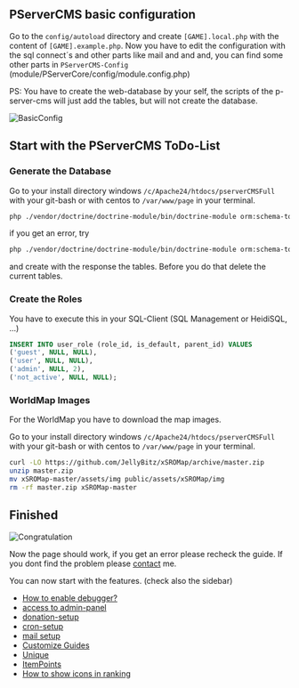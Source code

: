 ## PServerCMS basic configuration

Go to the `config/autoload` directory and create `[GAME].local.php` with the content of `[GAME].example.php`. Now you have to edit the 
configuration with the sql connect´s and other parts like mail and and and, you can find some other parts in `PServerCMS-Config` (module/PServerCore/config/module.config.php)

PS: You have to create the web-database by your self, the scripts of the p-server-cms will just add the tables, but will not create the database.
  
![BasicConfig](https://raw.githubusercontent.com/kokspflanze/PServerCMS/master/docs/images/basic-config.gif?raw=true)

## Start with the PServerCMS ToDo-List

### Generate the Database

Go to your install directory windows `/c/Apache24/htdocs/pserverCMSFull` with your git-bash or with centos to `/var/www/page` in your terminal. 

```sh
php ./vendor/doctrine/doctrine-module/bin/doctrine-module orm:schema-tool:create
```

if you get an error, try

```sh
php ./vendor/doctrine/doctrine-module/bin/doctrine-module orm:schema-tool:create --dump-sql
```

and create with the response the tables.
Before you do that delete the current tables. 

### Create the Roles

You have to execute this in your SQL-Client (SQL Management or HeidiSQL, ...)

```sql
INSERT INTO user_role (role_id, is_default, parent_id) VALUES
('guest', NULL, NULL),
('user', NULL, NULL),
('admin', NULL, 2),
('not_active', NULL, NULL);
```

### WorldMap Images

For the WorldMap you have to download the map images.

Go to your install directory windows `/c/Apache24/htdocs/pserverCMSFull` with your git-bash or with centos to `/var/www/page` in your terminal. 

````bash
curl -LO https://github.com/JellyBitz/xSROMap/archive/master.zip
unzip master.zip
mv xSROMap-master/assets/img public/assets/xSROMap/img
rm -rf master.zip xSROMap-master
````

## Finished

![Congratulation](https://i.giphy.com/xT0xezQGU5xCDJuCPe.gif)

Now the page should work, if you get an error please recheck the guide.
If you dont find the problem please [contact](/info/CONTACT.md) me.

You can now start with the features. (check also the sidebar)
 * [How to enable debugger?](/general-setup/DEBUGGER.md)
 * [access to admin-panel](/general-setup/ADMIN-PANEL-ACCESS.md)
 * [donation-setup](/general-setup/DONATE.md)
 * [cron-setup](/general-setup/CRONTAB.md)
 * [mail setup](/general-setup/MAIL.md)
 * [Customize Guides](/general-setup/CUSTOMIZE.md)
 * [Unique](/modules/PServerSROUnique/README.md)
 * [ItemPoints](/modules/SROItemPoints/README.md)
 * [How to show icons in ranking](/general-setup/RANKING_ICONS.md)
